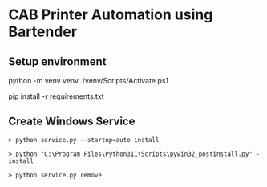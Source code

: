 # CAB Printer Automation using Bartender

## Setup environment

python -m venv venv
./venv/Scripts/Activate.ps1

pip install -r requirements.txt


## Create Windows Service

    > python service.py --startup=auto install
    
    > python "C:\Program Files\Python311\Scripts\pywin32_postinstall.py" -install

    > python service.py remove
